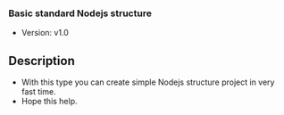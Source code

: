 ### Basic standard Nodejs structure
- Version: v1.0

## Description
- With this type you can create simple Nodejs structure project in very fast time.
- Hope this help.